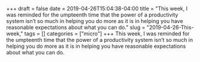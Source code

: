 +++draft = falsedate = 2019-04-26T15:04:38-04:00title = "This week, I was reminded for the umpteenth time that the power of a productivity system isn’t so much in helping you do more as it is in helping you have reasonable expectations about what you can do."slug = "2019-04-26-This-week,"tags = []categories = ["micro"]+++This week, I was reminded for the umpteenth time that the power of a productivity system isn’t so much in helping you do more as it is in helping you have reasonable expectations about what you can do.